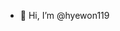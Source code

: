 - 👋 Hi, I’m @hyewon119


<!---
hyewon119/hyewon119 is a ✨ special ✨ repository because its `README.md` (this file) appears on your GitHub profile.
You can click the Preview link to take a look at your changes.
--->
